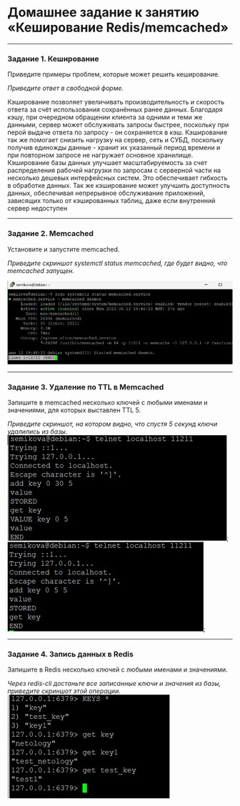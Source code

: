 # Домашнее задание к занятию «Кеширование Redis/memcached»

---

### Задание 1. Кеширование 

Приведите примеры проблем, которые может решить кеширование. 

*Приведите ответ в свободной форме.*

Кэширование позволяет увеличивать производительность и скорость ответа за счёт использования сохранённых ранее данных. Благодаря кэшу, при очередном обращении клиента за одними и теми же данными, сервер может обслуживать запросы быстрее, поскольку при перой выдаче ответа по запросу - он сохраняется в кэш.
Кэширование так же помогает снизить нагрузку на сервер, сеть и СУБД, поскольку получив единожды данные - хранит их указанный период времени и при повторном запросе не нагружает основное хранилище.
Кэширование базы данных улучшает масштабируемость за счет распределения рабочей нагрузки по запросам с серверной части на несколько дешевых интерфейсных систем. Это обеспечивает гибкость в обработке данных.
Так же кэширование может улучшить доступность данных, обеспечивая непрерывное обслуживание приложений, зависящих только от кэшированных таблиц, даже если внутренний сервер недоступен

---

### Задание 2. Memcached

Установите и запустите memcached.

*Приведите скриншот systemctl status memcached, где будет видно, что memcached запущен.*

![alt text](https://github.com/SemikovaTV/hw_redis-memcached/blob/main/1.jpg)

---

### Задание 3. Удаление по TTL в Memcached

Запишите в memcached несколько ключей с любыми именами и значениями, для которых выставлен TTL 5. 

*Приведите скриншот, на котором видно, что спустя 5 секунд ключи удалились из базы.*
![alt text](https://github.com/SemikovaTV/hw_redis-memcached/blob/main/2.jpg);
![alt text](https://github.com/SemikovaTV/hw_redis-memcached/blob/main/3.jpg);

---

### Задание 4. Запись данных в Redis

Запишите в Redis несколько ключей с любыми именами и значениями. 

*Через redis-cli достаньте все записанные ключи и значения из базы, приведите скриншот этой операции.*
![alt text](https://github.com/SemikovaTV/hw_redis-memcached/blob/main/4.jpg)
